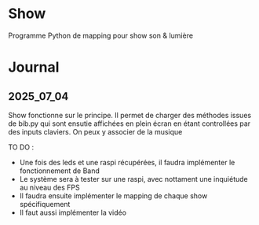# Show
Programme Python de mapping pour show son &amp; lumière

# Journal

## 2025_07_04

Show fonctionne sur le principe. Il permet de charger des méthodes issues de bib.py qui sont ensutie affichées en plein écran en étant controllées par des inputs claviers. On peux y associer de la musique

TO DO :
- Une fois des leds et une raspi récupérées, il faudra implémenter le fonctionnement de Band
- Le système sera à tester sur une raspi, avec nottament une inquiétude au niveau des FPS
- Il faudra ensuite implémenter le mapping de chaque show spécifiquement
- Il faut aussi implémenter la vidéo
